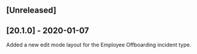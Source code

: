 ## [Unreleased]


## [20.1.0] - 2020-01-07
Added a new edit mode layout for the Employee Offboarding incident type.